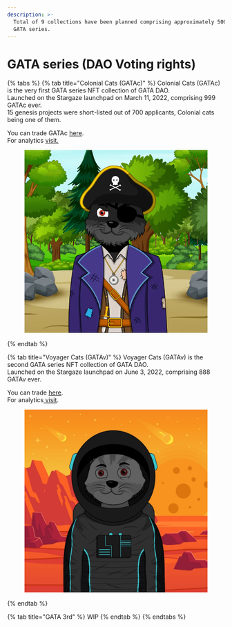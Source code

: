 ```yaml
---
description: >-
  Total of 9 collections have been planned comprising approximately 5000 NFT for
  GATA series.
---
```


# GATA series (DAO Voting rights)

{% tabs %}
{% tab title="Colonial Cats (GATAc)" %}
Colonial Cats (GATAc) is the very first GATA series NFT collection of GATA DAO.\
Launched on the Stargaze launchpad on March 11, 2022, comprising 999 GATAc ever.\
15 genesis projects were short-listed out of 700 applicants, Colonial cats being one of them.

You can trade GATAc [here](https://app.stargaze.zone/marketplace/stars1yw4xvtc43me9scqfr2jr2gzvcxd3a9y4eq7gaukreugw2yd2f8tssqyvcm). \
For analytics [visit.](https://info.stargaze.zone/collections/stars1yw4xvtc43me9scqfr2jr2gzvcxd3a9y4eq7gaukreugw2yd2f8tssqyvcm)&#x20;

<figure><img src="../../../../.gitbook/assets/image (11).png" alt=""><figcaption></figcaption></figure>
{% endtab %}

{% tab title="Voyager Cats (GATAv)" %}
Voyager Cats (GATAv) is the second GATA series NFT collection of GATA DAO.\
Launched on the Stargaze launchpad on June 3, 2022, comprising 888 GATAv ever.&#x20;

You can trade [here](https://app.stargaze.zone/launchpad/stars1puhek9hsvj9nnk6hxg7mjchh0pxxsuyjxjv5cy8qyjlj4tz7we7s6mclum). \
For analytics[ visit](https://info.stargaze.zone/collections/stars19tedq0x8csy6v35cqcjy8f76j2f0fsljjytuxcvl3x4sj82tmxnqgxuu85).&#x20;

<figure><img src="../../../../.gitbook/assets/image (4).png" alt=""><figcaption></figcaption></figure>
{% endtab %}

{% tab title="GATA 3rd" %}
WIP
{% endtab %}
{% endtabs %}

